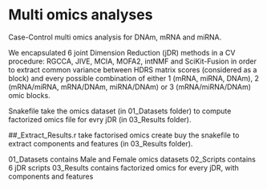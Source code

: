 # Multi omics analyses
Case-Control multi omics analysis for DNAm, mRNA and miRNA.

We encapsulated 6 joint Dimension Reduction (jDR) methods in a CV procedure: RGCCA, JIVE, MCIA, MOFA2, intNMF and SciKit-Fusion in order to extract common variance between HDRS matrix scores (considered as a block) and every possible combination of either 1 (mRNA, miRNA, DNAm), 2 (mRNA/miRNA, mRNA/DNAm, miRNA/DNAm) or 3 (mRNA/miRNA/DNAm) omic blocks.

Snakefile take the omics dataset (in 01_Datasets folder) to compute factorized omics file for evry jDR (in 03_Results folder).

##_Extract_Results.r take factorised omics create buy the snakefile to extract components and features (in 03_Results folder).

01_Datasets contains Male and Female omics datasets
02_Scripts contains 6 jDR scripts
03_Results contains factorized omics for every jDR, with components and features
